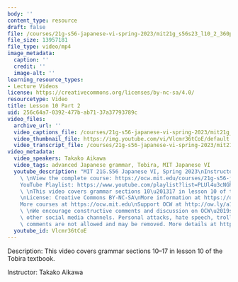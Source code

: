 ```yaml
---
body: ''
content_type: resource
draft: false
file: /courses/21g-s56-japanese-vi-spring-2023/mit21g_s56s23_l10_2_360p_16_9.mp4
file_size: 13957181
file_type: video/mp4
image_metadata:
  caption: ''
  credit: ''
  image-alt: ''
learning_resource_types:
- Lecture Videos
license: https://creativecommons.org/licenses/by-nc-sa/4.0/
resourcetype: Video
title: Lesson 10 Part 2
uid: 256c64a7-0392-477b-ab71-37a37793789c
video_files:
  archive_url: ''
  video_captions_file: /courses/21g-s56-japanese-vi-spring-2023/mit21g_s56s23_l10_2_captions.vtt
  video_thumbnail_file: https://img.youtube.com/vi/Vlcmr36tCoE/default.jpg
  video_transcript_file: /courses/21g-s56-japanese-vi-spring-2023/mit21g_s56s23_l10_2_transcript.pdf
video_metadata:
  video_speakers: Takako Aikawa
  video_tags: advanced Japanese grammar, Tobira, MIT Japanese VI
  youtube_description: "MIT 21G.S56 Japanese VI, Spring 2023\nInstructor: Takako Aikawa\n\
    \ \nView the complete course: https://ocw.mit.edu/courses/21g-s56-japanese-vi-spring-2023\n\
    YouTube Playlist: https://www.youtube.com/playlist?list=PLUl4u3cNGP62Mr5APSizHgFa0hRiWgPln\n\
    \ \nThis video covers grammar sections 10\u201317 in lesson 10 of the Tobira textbook.\n\
    \nLicense: Creative Commons BY-NC-SA\nMore information at https://ocw.mit.edu/terms\n\
    More courses at https://ocw.mit.edu\nSupport OCW at http://ow.ly/a1If50zVRlQ\n\
    \ \nWe encourage constructive comments and discussion on OCW\u2019s YouTube and\
    \ other social media channels. Personal attacks, hate speech, trolling, and inappropriate\
    \ comments are not allowed and may be removed. More details at https://ocw.mit.edu/comments."
  youtube_id: Vlcmr36tCoE
---
```

Description: This video covers grammar sections 10–17 in lesson 10 of the Tobira textbook.

Instructor: Takako Aikawa